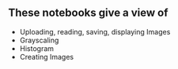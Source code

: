 ## These notebooks give a view of
- Uploading, reading, saving, displaying Images
- Grayscaling
- Histogram
- Creating Images

